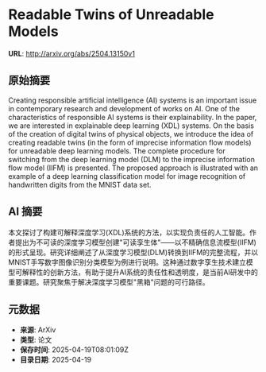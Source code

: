 # Readable Twins of Unreadable Models

**URL**: http://arxiv.org/abs/2504.13150v1

## 原始摘要

Creating responsible artificial intelligence (AI) systems is an important
issue in contemporary research and development of works on AI. One of the
characteristics of responsible AI systems is their explainability. In the
paper, we are interested in explainable deep learning (XDL) systems. On the
basis of the creation of digital twins of physical objects, we introduce the
idea of creating readable twins (in the form of imprecise information flow
models) for unreadable deep learning models. The complete procedure for
switching from the deep learning model (DLM) to the imprecise information flow
model (IIFM) is presented. The proposed approach is illustrated with an example
of a deep learning classification model for image recognition of handwritten
digits from the MNIST data set.


## AI 摘要

本文探讨了构建可解释深度学习(XDL)系统的方法，以实现负责任的人工智能。作者提出为不可读的深度学习模型创建"可读孪生体"——以不精确信息流模型(IIFM)的形式呈现。研究详细阐述了从深度学习模型(DLM)转换到IIFM的完整流程，并以MNIST手写数字图像识别分类模型为例进行说明。这种通过数字孪生技术建立模型可解释性的创新方法，有助于提升AI系统的责任性和透明度，是当前AI研发中的重要课题。研究聚焦于解决深度学习模型"黑箱"问题的可行路径。

## 元数据

- **来源**: ArXiv
- **类型**: 论文
- **保存时间**: 2025-04-19T08:01:09Z
- **目录日期**: 2025-04-19
